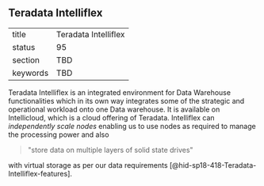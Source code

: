 ## Teradata Intelliflex


|          |                      |
| -------- | -------------------- |
| title    | Teradata Intelliflex |
| status   | 95                   |
| section  | TBD                  |
| keywords | TBD                  |




Teradata Intelliflex is an integrated environment for Data Warehouse
functionalities which in its own way integrates some of the strategic
and operational workload onto one Data warehouse. It is available on
Intellicloud, which is a cloud offering of Teradata. Intelliflex can
*independently scale nodes* enabling us to use nodes as required to
manage the processing power and also

> "store data on multiple layers of solid state drives"

with virtual storage as per our data
requirements [@hid-sp18-418-Teradata-Intelliflex-features].
